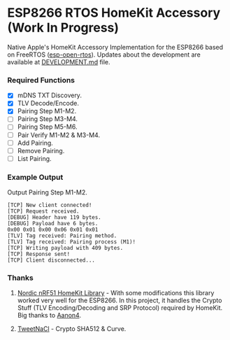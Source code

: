 # ESP8266 RTOS HomeKit Accessory (Work In Progress) 
Native Apple's HomeKit Accessory Implementation for the ESP8266 based on FreeRTOS ([esp-open-rtos](https://github.com/SuperHouse/esp-open-rtos)). Updates about the development are available at [DEVELOPMENT.md](https://github.com/luigifreitas/ESP8266-RTOS-HomeKit/blob/master/DEVELOPMENT.md) file.

### Required Functions
- [x] mDNS TXT Discovery.
- [x] TLV Decode/Encode.
- [x] Pairing Step M1-M2.
- [ ] Pairing Step M3-M4.
- [ ] Pairing Step M5-M6.
- [ ] Pair Verify M1-M2 & M3-M4.
- [ ] Add Pairing.
- [ ] Remove Pairing.
- [ ] List Pairing.

### Example Output
Output Pairing Step M1-M2.  
```
[TCP] New client connected!
[TCP] Request received.
[DEBUG] Header have 119 bytes.
[DEBUG] Payload have 6 bytes.
0x00 0x01 0x00 0x06 0x01 0x01
[TLV] Tag received: Pairing method.
[TLV] Tag received: Pairing process (M1)!
[TCP] Writing payload with 409 bytes.
[TCP] Response sent!
[TCP] Client disconnected...
```

### Thanks
1. [Nordic nRF51 HomeKit Library](https://github.com/aanon4/HomeKit) - With some modifications this library worked very well for the ESP8266. In this project, it handles the Crypto Stuff (TLV Encoding/Decoding and SRP Protocol) required by HomeKit. Big thanks to [Aanon4](https://github.com/aanon4).

2. [TweetNaCl](http://tweetnacl.cr.yp.to/) - Crypto SHA512 & Curve.
